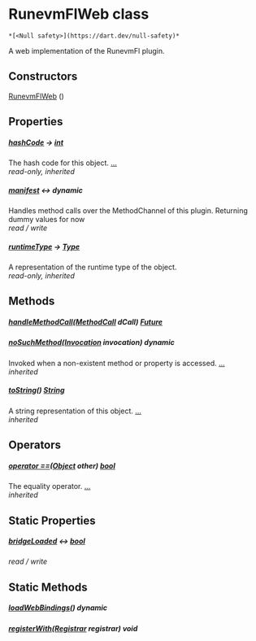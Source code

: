 


# RunevmFlWeb class






    *[<Null safety>](https://dart.dev/null-safety)*



<p>A web implementation of the RunevmFl plugin.</p>



## Constructors

[RunevmFlWeb](../runevm_fl_web/RunevmFlWeb/RunevmFlWeb.md) ()

    


## Properties

##### [hashCode](https://api.flutter.dev/flutter/dart-core/Object/hashCode.html) &#8594; [int](https://api.flutter.dev/flutter/dart-core/int-class.html)



The hash code for this object. [...](https://api.flutter.dev/flutter/dart-core/Object/hashCode.html)  
_read-only, inherited_



##### [manifest](../runevm_fl_web/RunevmFlWeb/manifest.md) &#8596; dynamic



Handles method calls over the MethodChannel of this plugin.
Returning dummy values for now   
_read / write_



##### [runtimeType](https://api.flutter.dev/flutter/dart-core/Object/runtimeType.html) &#8594; [Type](https://api.flutter.dev/flutter/dart-core/Type-class.html)



A representation of the runtime type of the object.   
_read-only, inherited_




## Methods

##### [handleMethodCall](../runevm_fl_web/RunevmFlWeb/handleMethodCall.md)([MethodCall](https://api.flutter.dev/flutter/services/MethodCall-class.html) dCall) [Future](https://api.flutter.dev/flutter/dart-async/Future-class.html)



   




##### [noSuchMethod](https://api.flutter.dev/flutter/dart-core/Object/noSuchMethod.html)([Invocation](https://api.flutter.dev/flutter/dart-core/Invocation-class.html) invocation) dynamic



Invoked when a non-existent method or property is accessed. [...](https://api.flutter.dev/flutter/dart-core/Object/noSuchMethod.html)  
_inherited_



##### [toString](https://api.flutter.dev/flutter/dart-core/Object/toString.html)() [String](https://api.flutter.dev/flutter/dart-core/String-class.html)



A string representation of this object. [...](https://api.flutter.dev/flutter/dart-core/Object/toString.html)  
_inherited_




## Operators

##### [operator ==](https://api.flutter.dev/flutter/dart-core/Object/operator_equals.html)([Object](https://api.flutter.dev/flutter/dart-core/Object-class.html) other) [bool](https://api.flutter.dev/flutter/dart-core/bool-class.html)



The equality operator. [...](https://api.flutter.dev/flutter/dart-core/Object/operator_equals.html)  
_inherited_




## Static Properties

##### [bridgeLoaded](../runevm_fl_web/RunevmFlWeb/bridgeLoaded.md) &#8596; [bool](https://api.flutter.dev/flutter/dart-core/bool-class.html)



   
_read / write_




## Static Methods

##### [loadWebBindings](../runevm_fl_web/RunevmFlWeb/loadWebBindings.md)() dynamic



   




##### [registerWith](../runevm_fl_web/RunevmFlWeb/registerWith.md)([Registrar](https://api.flutter.dev/flutter/flutter_web_plugins/Registrar-class.html) registrar) void



   










